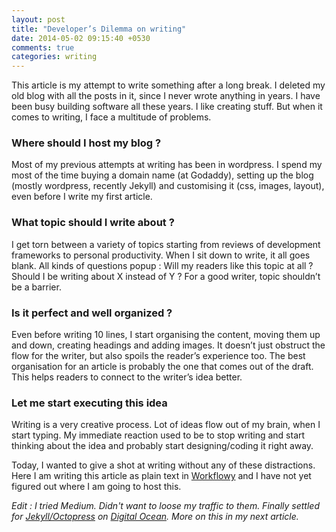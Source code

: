 ```yaml
---
layout: post
title: "Developer’s Dilemma on writing"
date: 2014-05-02 09:15:40 +0530
comments: true
categories: writing
---
```


This article is my attempt to write something after a long break. I deleted my old blog with all the posts in it, since I never wrote anything in years. I have been busy building software all these years. I like creating stuff. But when it comes to writing, I face a multitude of problems.

### Where should I host my blog ?
Most of my previous attempts at writing has been in wordpress. I spend my most of the time buying a domain name (at Godaddy), setting up the blog (mostly wordpress, recently Jekyll) and customising it (css, images, layout), even before I write my first article.

### What topic should I write about ?
I get torn between a variety of topics starting from reviews of development frameworks to personal productivity. When I sit down to write, it all goes blank. All kinds of questions popup : Will my readers like this topic at all ? Should I be writing about X instead of Y ? For a good writer, topic shouldn’t be a barrier.

<!--more-->

### Is it perfect and well organized ?
Even before writing 10 lines, I start organising the content, moving them up and down, creating headings and adding images. It doesn’t just obstruct the flow for the writer, but also spoils the reader’s experience too. The best organisation for an article is probably the one that comes out of the draft. This helps readers to connect to the writer’s idea better.

### Let me start executing this idea
Writing is a very creative process. Lot of ideas flow out of my brain, when I start typing. My immediate reaction used to be to stop writing and start thinking about the idea and probably start designing/coding it right away.

Today, I wanted to give a shot at writing without any of these distractions. Here I am writing this article as plain text in [Workflowy][1] and I have not yet figured out where I am going to host this.

_Edit : I tried Medium. Didn't want to loose my traffic to them. Finally settled for [Jekyll/Octopress][2] on [Digital Ocean][3]. More on this in my next article._

[1]:	http://workflowy.com
[2]:	http://octopress.org
[3]:	https://www.digitalocean.com